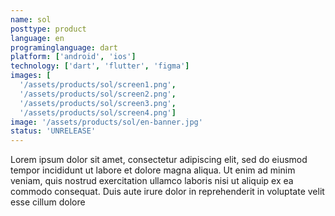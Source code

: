 ```yaml
---
name: sol
posttype: product
language: en
programinglanguage: dart
platform: ['android', 'ios']
technology: ['dart', 'flutter', 'figma']
images: [
  '/assets/products/sol/screen1.png',
  '/assets/products/sol/screen2.png',
  '/assets/products/sol/screen3.png',
  '/assets/products/sol/screen4.png']
image: '/assets/products/sol/en-banner.jpg'
status: 'UNRELEASE'
---
```

Lorem ipsum dolor sit amet, consectetur adipiscing elit, sed do eiusmod tempor incididunt ut labore et dolore magna aliqua. Ut enim ad minim veniam, quis nostrud exercitation ullamco laboris nisi ut aliquip ex ea commodo consequat. Duis aute irure dolor in reprehenderit in voluptate velit esse cillum dolore
